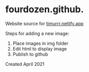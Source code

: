 # fourdozen.github.
Website source for [timurrr.netlify.app](timurrr.netlify.app)

Steps for adding a new image:
1. Place images in img folder
2. Edit html to display image
3. Publish to github

Created April 2021
